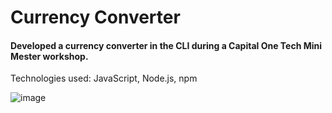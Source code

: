 # Currency Converter

#### Developed a currency converter in the CLI during a Capital One Tech Mini Mester workshop.
Technologies used: JavaScript, Node.js, npm

![image](https://github.com/ivanthecoder1/CLI-Project/assets/56855196/e904565f-2bef-4351-a4b0-3a2e763c1e32)

